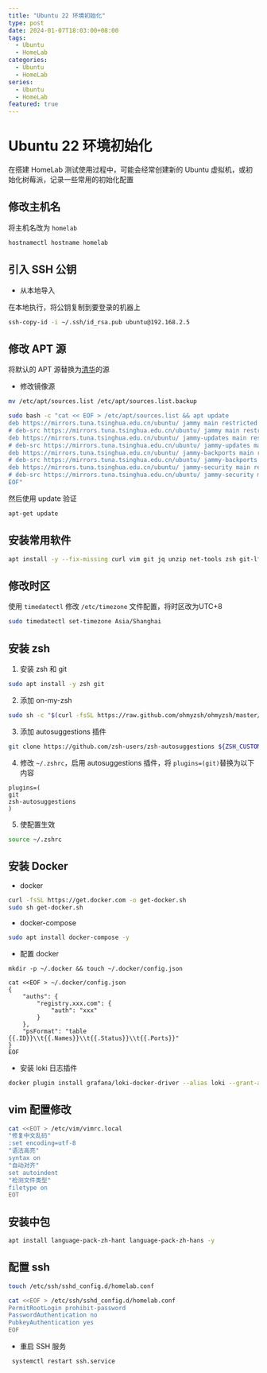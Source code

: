 ```yaml
---
title: "Ubuntu 22 环境初始化"
type: post
date: 2024-01-07T18:03:00+08:00
tags:
  - Ubuntu
  - HomeLab
categories:
  - Ubuntu
  - HomeLab
series:
  - Ubuntu
  - HomeLab
featured: true
---
```


# Ubuntu 22 环境初始化

在搭建 HomeLab 测试使用过程中，可能会经常创建新的 Ubuntu 虚拟机，或初始化树莓派，记录一些常用的初始化配置

## 修改主机名

将主机名改为 `homelab`

```bash
hostnamectl hostname homelab
```

## 引入 SSH 公钥

- 从本地导入

在本地执行，将公钥复制到要登录的机器上

```bash
ssh-copy-id -i ~/.ssh/id_rsa.pub ubuntu@192.168.2.5
```

## 修改 APT 源

将默认的 APT 源替换为[清华](https://mirrors.tuna.tsinghua.edu.cn/help/ubuntu/)的源

- 修改镜像源

```bash
mv /etc/apt/sources.list /etc/apt/sources.list.backup

sudo bash -c "cat << EOF > /etc/apt/sources.list && apt update
deb https://mirrors.tuna.tsinghua.edu.cn/ubuntu/ jammy main restricted universe multiverse
# deb-src https://mirrors.tuna.tsinghua.edu.cn/ubuntu/ jammy main restricted universe multiverse
deb https://mirrors.tuna.tsinghua.edu.cn/ubuntu/ jammy-updates main restricted universe multiverse
# deb-src https://mirrors.tuna.tsinghua.edu.cn/ubuntu/ jammy-updates main restricted universe multiverse
deb https://mirrors.tuna.tsinghua.edu.cn/ubuntu/ jammy-backports main restricted universe multiverse
# deb-src https://mirrors.tuna.tsinghua.edu.cn/ubuntu/ jammy-backports main restricted universe multiverse
deb https://mirrors.tuna.tsinghua.edu.cn/ubuntu/ jammy-security main restricted universe multiverse
# deb-src https://mirrors.tuna.tsinghua.edu.cn/ubuntu/ jammy-security main restricted universe multiverse
EOF"
```

然后使用 update 验证

```bash
apt-get update
```

## 安装常用软件

```bash
apt install -y --fix-missing curl vim git jq unzip net-tools zsh git-lfs
```

## 修改时区

使用 `timedatectl` 修改 `/etc/timezone` 文件配置，将时区改为UTC+8

```bash
sudo timedatectl set-timezone Asia/Shanghai
```

## 安装 zsh

1. 安装 zsh 和 git

```bash
sudo apt install -y zsh git
```

2. 添加 on-my-zsh

```bash
sudo sh -c "$(curl -fsSL https://raw.github.com/ohmyzsh/ohmyzsh/master/tools/install.sh)"
```

3. 添加 autosuggestions 插件

```bash
git clone https://github.com/zsh-users/zsh-autosuggestions ${ZSH_CUSTOM:-~/.oh-my-zsh/custom}/plugins/zsh-autosuggestions
```

4. 修改 `~/.zshrc`，启用 autosuggestions 插件，将 `plugins=(git)`替换为以下内容

```
plugins=(
git
zsh-autosuggestions
)
```

5. 使配置生效

```bash
source ~/.zshrc
```

## 安装 Docker

- docker

```bash
curl -fsSL https://get.docker.com -o get-docker.sh
sudo sh get-docker.sh
```

- docker-compose

```bash
sudo apt install docker-compose -y
```

- 配置 docker

```
mkdir -p ~/.docker && touch ~/.docker/config.json

cat <<EOF > ~/.docker/config.json
{
	"auths": {
		"registry.xxx.com": {
			"auth": "xxx"
		}
	},
	"psFormat": "table {{.ID}}\\t{{.Names}}\\t{{.Status}}\\t{{.Ports}}"
}
EOF
```

- 安装 loki 日志插件

```bash
docker plugin install grafana/loki-docker-driver --alias loki --grant-all-permissions
```

## vim 配置修改

```bash
cat <<EOT > /etc/vim/vimrc.local
"修复中文乱码"
:set encoding=utf-8
"语法高亮"
syntax on
"自动对齐"
set autoindent
"检测文件类型"
filetype on
EOT
```

## 安装中包

```bash
apt install language-pack-zh-hant language-pack-zh-hans -y
```

## 配置 ssh

```bash
touch /etc/ssh/sshd_config.d/homelab.conf

cat <<EOF > /etc/ssh/sshd_config.d/homelab.conf
PermitRootLogin prohibit-password
PasswordAuthentication no
PubkeyAuthentication yes
EOF
```

- 重启 SSH 服务

```bash
 systemctl restart ssh.service
```
